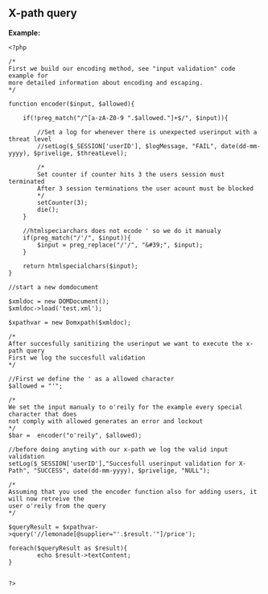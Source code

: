 
X-path query
-------

**Example:**


    <?php
	
	/* 
	First we build our encoding method, see "input validation" code example for
	more detailed information about encoding and escaping.
	*/
	
	function encoder($input, $allowed){
    	
		if(!preg_match("/^[a-zA-Z0-9 ".$allowed."]+$/", $input)){		

			//Set a log for whenever there is unexpected userinput with a threat level
			//setLog($_SESSION['userID'], $logMessage, "FAIL", date(dd-mm-yyyy), $privelige, $threatLevel);

			/*
			Set counter if counter hits 3 the users session must terminated
			After 3 session terminations the user acount must be blocked
			*/			
			setCounter(3);
			die();			
		}
		
		//htmlspeciarchars does not ecode ' so we do it manualy
		if(preg_match("/'/", $input)){
			$input = preg_replace("/'/", "&#39;", $input); 
		}
	
		return htmlspecialchars($input);
	}
	
	//start a new domdocument

	$xmldoc = new DOMDocument();
	$xmldoc->load('test.xml');

	$xpathvar = new Domxpath($xmldoc);

	/*
	After succesfully sanitizing the userinput we want to execute the x-path query 
	First we log the succesfull validation
	*/
	
	//First we define the ' as a allowed character
	$allowed = "'";    
	
	/*
	We set the input manualy to o'reily for the example every special character that does
	not comply with allowed generates an error and lockout
	*/
	$bar =  encoder("o'reily", $allowed);

	//before doing anyting with our x-path we log the valid input validation
	setLog($_SESSION['userID'],"Succesfull userinput validation for X-Path", "SUCCESS", date(dd-mm-yyyy), $privelige, "NULL");
	
	/*
	Assuming that you used the encoder function also for adding users, it will now retreive the
	user o'reily from the query
	*/
	
	$queryResult = $xpathvar->query('//lemonade[@supplier="'.$result.'"]/price');
	
	foreach($queryResult as $result){
			echo $result->textContent;
	}		
	
		
	?>


	